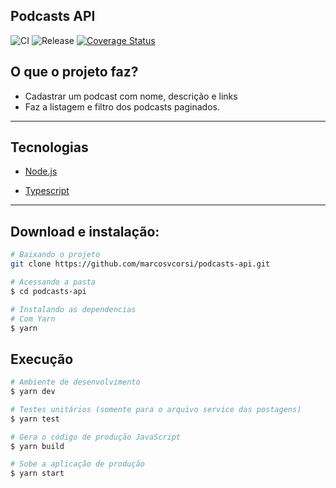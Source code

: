 ## Podcasts API

![CI](https://github.com/marcosvcorsi/podcasts-api/workflows/CI/badge.svg)
![Release](https://github.com/marcosvcorsi/podcasts-api/workflows/RELEASE/badge.svg)
[![Coverage Status](https://coveralls.io/repos/github/marcosvcorsi/podcasts-api/badge.svg?branch=main)](https://coveralls.io/github/marcosvcorsi/podcasts-api?branch=main)

## O que o projeto faz?

- Cadastrar um podcast com nome, descrição e links
- Faz a listagem e filtro dos podcasts paginados.

---

## Tecnologias

- [Node.js](https://nodejs.org/en/)

- [Typescript](https://www.typescriptlang.org/)

---

## Download e instalação:

```bash
# Baixando o projeto
git clone https://github.com/marcosvcorsi/podcasts-api.git

# Acessando a pasta
$ cd podcasts-api

# Instalando as dependencias
# Com Yarn
$ yarn
```

## Execução

```bash
# Ambiente de desenvolvimento
$ yarn dev

# Testes unitários (somente para o arquivo service das postagens)
$ yarn test

# Gera o código de produção JavaScript
$ yarn build

# Sobe a aplicação de produção
$ yarn start
```
